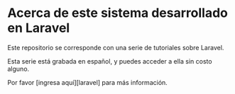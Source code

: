 # Acerca de este sistema desarrollado en Laravel

Este repositorio se corresponde con una serie de tutoriales sobre Laravel.

Esta serie está grabada en español, y puedes acceder a ella sin costo alguno.

Por favor [ingresa aquí][laravel] para más información.
